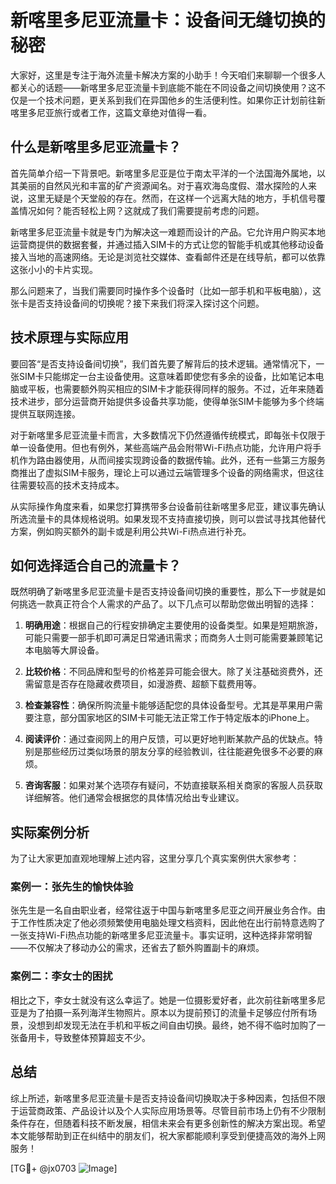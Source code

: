 # 新喀里多尼亚流量卡：设备间无缝切换的秘密

大家好，这里是专注于海外流量卡解决方案的小助手！今天咱们来聊聊一个很多人都关心的话题——新喀里多尼亚流量卡到底能不能在不同设备之间切换使用？这不仅是一个技术问题，更关系到我们在异国他乡的生活便利性。如果你正计划前往新喀里多尼亚旅行或者工作，这篇文章绝对值得一看。

## 什么是新喀里多尼亚流量卡？

首先简单介绍一下背景吧。新喀里多尼亚是位于南太平洋的一个法国海外属地，以其美丽的自然风光和丰富的矿产资源闻名。对于喜欢海岛度假、潜水探险的人来说，这里无疑是个天堂般的存在。然而，在这样一个远离大陆的地方，手机信号覆盖情况如何？能否轻松上网？这就成了我们需要提前考虑的问题。

新喀里多尼亚流量卡就是专门为解决这一难题而设计的产品。它允许用户购买本地运营商提供的数据套餐，并通过插入SIM卡的方式让您的智能手机或其他移动设备接入当地的高速网络。无论是浏览社交媒体、查看邮件还是在线导航，都可以依靠这张小小的卡片实现。

那么问题来了，当我们需要同时操作多个设备时（比如一部手机和平板电脑），这张卡是否支持设备间的切换呢？接下来我们将深入探讨这个问题。

## 技术原理与实际应用

要回答“是否支持设备间切换”，我们首先要了解背后的技术逻辑。通常情况下，一张SIM卡只能绑定一台主设备使用。这意味着即使您有多余的设备，比如笔记本电脑或平板，也需要额外购买相应的SIM卡才能获得同样的服务。不过，近年来随着技术进步，部分运营商开始提供多设备共享功能，使得单张SIM卡能够为多个终端提供互联网连接。

对于新喀里多尼亚流量卡而言，大多数情况下仍然遵循传统模式，即每张卡仅限于单一设备使用。但也有例外，某些高端产品会附带Wi-Fi热点功能，允许用户将手机作为路由器使用，从而间接实现跨设备的数据传输。此外，还有一些第三方服务商推出了虚拟SIM卡服务，理论上可以通过云端管理多个设备的网络需求，但这往往需要较高的技术支持成本。

从实际操作角度来看，如果您打算携带多台设备前往新喀里多尼亚，建议事先确认所选流量卡的具体规格说明。如果发现不支持直接切换，则可以尝试寻找其他替代方案，例如购买额外的副卡或是利用公共Wi-Fi热点进行补充。

## 如何选择适合自己的流量卡？

既然明确了新喀里多尼亚流量卡是否支持设备间切换的重要性，那么下一步就是如何挑选一款真正符合个人需求的产品了。以下几点可以帮助您做出明智的选择：

1. **明确用途**：根据自己的行程安排确定主要使用的设备类型。如果是短期旅游，可能只需要一部手机即可满足日常通讯需求；而商务人士则可能需要兼顾笔记本电脑等大屏设备。

2. **比较价格**：不同品牌和型号的价格差异可能会很大。除了关注基础资费外，还需留意是否存在隐藏收费项目，如漫游费、超额下载费用等。

3. **检查兼容性**：确保所购流量卡能够适配您的具体设备型号。尤其是苹果用户需要注意，部分国家地区的SIM卡可能无法正常工作于特定版本的iPhone上。

4. **阅读评价**：通过查阅网上的用户反馈，可以更好地判断某款产品的优缺点。特别是那些经历过类似场景的朋友分享的经验教训，往往能避免很多不必要的麻烦。

5. **咨询客服**：如果对某个选项存有疑问，不妨直接联系相关商家的客服人员获取详细解答。他们通常会根据您的具体情况给出专业建议。

## 实际案例分析

为了让大家更加直观地理解上述内容，这里分享几个真实案例供大家参考：

### 案例一：张先生的愉快体验
张先生是一名自由职业者，经常往返于中国与新喀里多尼亚之间开展业务合作。由于工作性质决定了他必须频繁使用电脑处理文档资料，因此他在出行前特意选购了一张支持Wi-Fi热点功能的新喀里多尼亚流量卡。事实证明，这种选择非常明智——不仅解决了移动办公的需求，还省去了额外购置副卡的麻烦。

### 案例二：李女士的困扰
相比之下，李女士就没有这么幸运了。她是一位摄影爱好者，此次前往新喀里多尼亚是为了拍摄一系列海洋生物照片。原本以为提前预订的流量卡足够应付所有场景，没想到却发现无法在手机和平板之间自由切换。最终，她不得不临时加购了一张备用卡，导致整体预算超支不少。

## 总结

综上所述，新喀里多尼亚流量卡是否支持设备间切换取决于多种因素，包括但不限于运营商政策、产品设计以及个人实际应用场景等。尽管目前市场上仍有不少限制条件存在，但随着科技不断发展，相信未来会有更多创新性的解决方案出现。希望本文能够帮助到正在纠结中的朋友们，祝大家都能顺利享受到便捷高效的海外上网服务！

[TG💪+ @jx0703 ![Image](https://github.com/user-attachments/assets/dbca1d08-cadb-493c-b0ec-ad6f7a83f270)]